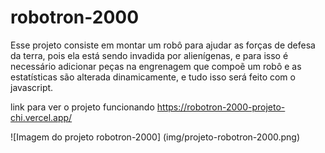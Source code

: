 # robotron-2000

Esse projeto consiste em montar um robô para ajudar as forças de defesa da terra, pois ela está sendo invadida por alienígenas, e para isso é necessário adicionar peças na engrenagem que compoẽ um robô e as estatísticas são alterada dinamicamente, e tudo isso será feito com o javascript.


link para ver o projeto funcionando
https://robotron-2000-projeto-chi.vercel.app/

![Imagem do projeto robotron-2000] (img/projeto-robotron-2000.png)
